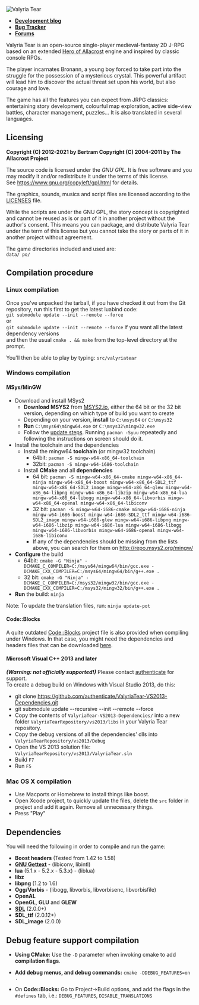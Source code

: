 ![Valyria Tear](https://raw.githubusercontent.com/ValyriaTear/ValyriaTear/master/data/boot_menu/valyria_logo.png)

- [**Development blog**](http://valyriatear.blogspot.com)
- [**Bug Tracker**](https://github.com/ValyriaTear/ValyriaTear/issues)
- [**Forums**](http://forum.freegamedev.net/viewforum.php?f=76)

Valyria Tear is an open-source single-player medieval-fantasy 2D J-RPG based on an extended [Hero of Allacrost](https://allacrost.org/) engine and inspired by classic console RPGs.

The player incarnates Bronann, a young boy forced to take part into the struggle for the possession of a mysterious crystal.
This powerful artifact will lead him to discover the actual threat set upon his world, but also courage and love.

The game has all the features you can expect from JRPG classics: entertaining story development, colourful map exploration, active side-view battles, character management, puzzles...
It is also translated in several languages.

## Licensing

**Copyright (C) 2012-2021 by Bertram
Copyright (C) 2004-2011 by The Allacrost Project**

The source code is licensed under the *GNU GPL*.
It is free software and you may modify it and/or redistribute it under the terms of this license.  
See https://www.gnu.org/copyleft/gpl.html for details.

The graphics, sounds, musics and script files are licensed according to the [LICENSES](https://raw.githubusercontent.com/ValyriaTear/ValyriaTear/master/LICENSES) file.

While the scripts are under the GNU GPL, the story concept is copyrighted and cannot be reused as is or part of it in another project without the author's consent.
This means you can package, and distribute Valyria Tear under the term of this license but you cannot take the story or parts of it in another project without agreement.

The game directories included and used are:  
`data/ po/`

## Compilation procedure

### Linux compilation

Once you've unpacked the tarball, if you have checked it out from the Git repository, run this first to get the latest luabind code:  
`git submodule update --init --remote --force`  
or  
`git submodule update --init --remote --force` if you want all the latest dependency versions  
and then the usual `cmake . && make` from the top-level directory at the prompt.

You'll then be able to play by typing: `src/valyriatear`

### Windows compilation


#### MSys/MinGW

- Download and install MSys2
   - **Download MSYS2** from [MSYS2.io](https://msys2.github.io), either the 64 bit or the 32 bit version, depending on which type of build you want to create
   - Depending on your version, **install** to `C:\msys64` or `C:\msys32`
   - **Run** `C:\msys64\mingw64.exe` or `C:\msys32\mingw32.exe`
   - Follow the [update steps](https://github.com/msys2/msys2/wiki/MSYS2-installation#iii-updating-packages). Running `pacman -Syuu` repeatedly and following the instructions on screen should do it.
- Install the toolchain and the dependencies
   - Install the mingw64 **toolchain** (or mingw32 toolchain)
      * 64bit: `pacman -S mingw-w64-x86_64-toolchain`
      * 32bit: `pacman -S mingw-w64-i686-toolchain`
   - Install **CMake** and all **dependencies**
      * 64 bit: `pacman -S mingw-w64-x86_64-cmake mingw-w64-x86_64-ninja mingw-w64-x86_64-boost mingw-w64-x86_64-SDL2_ttf mingw-w64-x86_64-SDL2_image mingw-w64-x86_64-glew mingw-w64-x86_64-libpng mingw-w64-x86_64-libzip mingw-w64-x86_64-lua mingw-w64-x86_64-libogg mingw-w64-x86_64-libvorbis mingw-w64-x86_64-openal mingw-w64-x86_64-libiconv`
      * 32 bit: `pacman -S mingw-w64-i686-cmake mingw-w64-i686-ninja mingw-w64-i686-boost mingw-w64-i686-SDL2_ttf mingw-w64-i686-SDL2_image mingw-w64-i686-glew mingw-w64-i686-libpng mingw-w64-i686-libzip mingw-w64-i686-lua mingw-w64-i686-libogg mingw-w64-i686-libvorbis mingw-w64-i686-openal mingw-w64-i686-libiconv`
      * If any of the dependencies should be missing from the lists above, you can search for them on http://repo.msys2.org/mingw/
- **Configure** the build
   * 64bit: `cmake -G "Ninja" -DCMAKE_C_COMPILER=C:/msys64/mingw64/bin/gcc.exe -DCMAKE_CXX_COMPILER=C:/msys64/mingw64/bin/g++.exe .`
   * 32 bit: `cmake -G "Ninja" -DCMAKE_C_COMPILER=C:/msys32/mingw32/bin/gcc.exe -DCMAKE_CXX_COMPILER=C:/msys32/mingw32/bin/g++.exe .`
- **Run** the build: `ninja`

Note: To update the translation files, run: `ninja update-pot`

#### Code::Blocks

A quite outdated [Code::Blocks](http://www.codeblocks.org/) project file is also provided when compiling under Windows.
In that case, you might need the dependencies and headers files that can be downloaded [here](https://sourceforge.net/projects/valyriatear/files/win32-depends/valyriatear-win32-depends-sdl1.2-2014-12-11.zip/download).

#### Microsoft Visual C++ 2013 and later

_**(Warning: not officially supported!)**_
Please contact [authenticate](https://github.com/authenticate) for support.  
To create a debug build on Windows with Visual Studio 2013, do this:  
- git clone https://github.com/authenticate/ValyriaTear-VS2013-Dependencies.git
- git submodule update --recursive --init --remote --force
- Copy the contents of ```ValyriaTear-VS2013-Dependencies/``` into a new folder ```ValyriaTearRepository/vs2013/libs``` in your Valyria Tear repository.
- Copy the debug versions of all the dependencies' dlls into ```ValyriaTearRepository/vs2013/Debug```
- Open the VS 2013 solution file: ```ValyriaTearRepository/vs2013/ValyriaTear.sln```
- Build ```F7```
- Run ```F5```

### Mac OS X compilation

- Use Macports or Homebrew to install things like boost.
- Open Xcode project, to quickly update the files, delete the `src` folder in project and add it again. Remove all unnecessary things.
- Press "Play"

## Dependencies

You will need the following in order to compile and run the game:

- **Boost headers** (Tested from 1.42 to 1.58)
- [**GNU Gettext**](https://www.gnu.org/software/gettext/) - (libiconv, libintl)
- **lua** (5.1.x - 5.2.x - 5.3.x) - (liblua)
- **libz**
- **libpng** (1.2 to 1.6)
- **Ogg/Vorbis** - (libogg, libvorbis, libvorbisenc, libvorbisfile)
- **OpenAL**
- **OpenGL**, **GLU** and **GLEW**
- [**SDL**](https://www.libsdl.org/) (2.0.0+)
- **SDL_ttf** (2.0.12+)
- **SDL_image** (2.0.0)

## Debug feature support compilation

- **Using CMake:**
  Use the `-D` parameter when invoking cmake to add **compilation flags**.

- **Add debug menus, and debug commands:**
  `cmake -DDEBUG_FEATURES=on .`

- On **Code::Blocks:**
  Go to Project->Build options, and add the flags in the `#defines` tab, i.e.:
  `DEBUG_FEATURES`, `DISABLE_TRANSLATIONS`
